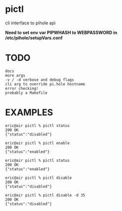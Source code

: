 # pictl
cli interface to pihole api


**Need to set env var PIPWHASH to WEBPASSWORD in /etc/pihole/setupVars.conf**


# TODO
```
docs
more args
-v / -d verbose and debug flags
cli arg to override pi.hole hostname
error checking!
probably a Makefile
```

# EXAMPLES
```
eric@air pictl % pictl status
200 OK
{"status":"disabled"}

eric@air pictl % pictl enable
200 OK
{"status":"enabled"}

eric@air pictl % pictl status
200 OK
{"status":"enabled"}

eric@air pictl % pictl disable
200 OK
{"status":"disabled"}

eric@air pictl % pictl disable -d 35
200 OK
{"status":"disabled"}
```